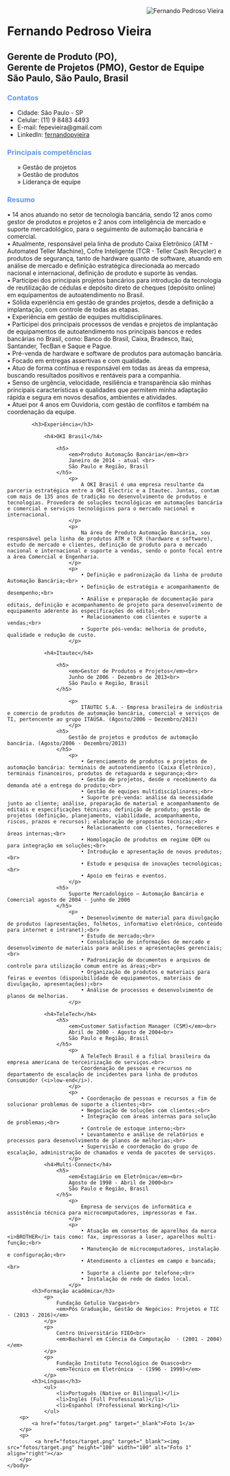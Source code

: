 <!DOCTYPE html>
<html lang="pt-br">
    <head>
        <meta charset="utf-8">
        <meta name="description" content="Praticando com o currículo">
        <title>Currículo Fernando P. Vieira</title>
        <link type="text/css" rel="stylesheet" href="estilo.css">
        <style>
            h3{color: cornflowerblue}
        </style>
    </head>
    <body>
        <img src="fotos/foto-perfil.jpg" alt="Fernando Pedroso Vieira" align="right">
        <h1>Fernando Pedroso Vieira</h1>
        <h2>Gerente&nbsp;de&nbsp;Produto&nbsp;(PO), Gerente&nbsp;de&nbsp;Projetos&nbsp;(PMO), Gestor&nbsp;de&nbsp;Equipe <br>
        São Paulo, São Paulo, Brasil</h2>
            <h3>Contatos</h3>
                <ul class="contato">
                     <li>Cidade: São Paulo - SP</li>
                     <li>Celular: (11) 9 8483 4493</li>
                     <li>E-mail: fepevieira@gmail.com</li>
                     <li>LinkedIn: <a class="link" href="http://www.linkedin.com/in/fernandopvieira" target="_blank">fernandopvieira</a></li>
                 </ul>
            <h3>Principais competências</h3>
                <ul>
                    &raquo; Gestão de projetos<br>
                    &raquo; Gestão de produtos<br>
                    &raquo; Liderança de equipe
                </ul>
            <h3>Resumo</h3>
                <p>
                    • 14 anos atuando no setor de tecnologia bancária, sendo 12 anos como gestor de produtos e projetos e 2 anos com inteligência de mercado e suporte mercadológico, para o seguimento de automação bancária e comercial.<br>
                    • Atualmente, responsável pela linha de produto Caixa Eletrônico (ATM - Automated Teller Machine), Cofre Inteligente (TCR - Teller Cash Recycler) e produtos de segurança, tanto de hardware quanto de software, atuando em análise de mercado e definição estratégica direcionada ao mercado nacional e internacional, definição de produto e suporte às vendas.<br>
                    • Participei dos principais projetos bancários para introdução da tecnologia de reutilização de cédulas e depósito direto de cheques (depósito online) em equipamentos de autoatendimento no Brasil.<br>
                    • Sólida experiência em gestão de grandes projetos, desde a definição a implantação, com controle de todas as etapas.<br>
                    • Experiência em gestão de equipes multidisciplinares.<br>
                    • Participei dos principais processos de vendas e projetos de implantação de equipamentos de autoatendimento nos principais bancos e redes bancárias no Brasil, como: Banco do Brasil, Caixa, Bradesco, Itaú, Santander, TecBan e Saque e Pague.<br>
                    • Pré-venda de hardware e software de produtos para automação bancária.<br>
                    • Focado em entregas assertivas e com qualidade.<br>
                    • Atuo de forma contínua e responsável em todas as áreas da empresa, buscando resultados positivos e rentáveis para a companhia.<br>
                    • Senso de urgência, velocidade, resiliência e transparência são minhas principais características e qualidades que permitem minha adaptação rápida e segura em novos desafios, ambientes e atividades.<br>
                    • Atuei por 4 anos em Ouvidoria, com gestão de conflitos e também na coordenação da equipe.
                </p>

            <h3>Experiência</h3>

                <h4>OKI Brasil</h4>

                    <h5>
                        <em>Produto Automação Bancária</em><br>
                        Janeiro de 2014 - atual <br>
                        São Paulo e Região, Brasil
                    </h5>
                        <p>
                            A OKI Brasil é uma empresa resultante da parceria estratégica entre a OKI Electric e a Itautec. Juntas, contam com mais de 135 anos de tradição no desenvolvimento de produtos e tecnologias. Provedora de soluções tecnológicas em automações bancária e comercial e serviços tecnológicos para o mercado nacional e internacional.
                        </p>
                        <p>
                            Na área de Produto Automação Bancária, sou responsável pela linha de produtos ATM e TCR (hardware e software), estudo de mercado e clientes, definição de produto para o mercado nacional e internacional e suporte a vendas, sendo o ponto focal entre a área Comercial e Engenharia.
                        </p>
                        <p>
                            • Definição e padronização da linha de produto Automação Bancária;<br>
                            • Definição de estratégia e acompanhamento de desempenho;<br>
                            • Análise e preparação de documentação para editais, definição e acompanhamento de projeto para desenvolvimento de equipamento aderente às especificações do edital;<br>
                            • Relacionamento com clientes e suporte a vendas;<br>
                            • Suporte pós-venda: melhoria de produto, qualidade e redução de custo.
                        </p>

                <h4>Itautec</h4>

                    <h5>
                        <em>Gestor de Produtos e Projetos</em><br>
                        Junho de 2006 - Dezembro de 2013<br>
                        São Paulo e Região, Brasil
                    </h5>

                        <p>
                            ITAUTEC S.A. - Empresa brasileira de indústria e comercio de produtos de automação bancária, comercial e serviços de TI, pertencente ao grupo ITAÚSA. (Agosto/2006 – Dezembro/2013)
                        </p>
                    <h5>
                        Gestão de projetos e produtos de automação bancária. (Agosto/2006 - Dezembro/2013)
                    </h5>
                        <p>
                            • Gerenciamento de produtos e projetos de automação bancária: terminais de autoatendimento (Caixa Eletrônico), terminais financeiros, produtos de retaguarda e segurança;<br>
                            • Gestão de projetos, desde o recebimento da demanda até a entrega do produto;<br>
                            • Gestão de equipes multidisciplinares;<br>
                            • Suporte pré-venda: análise da necessidade junto ao cliente; análise, preparação de material e acompanhamento de editais e especificações técnicas; definição de produto; gestão de projetos (definição, planejamento, viabilidade, acompanhamento, riscos, prazos e recursos); elaboração de propostas técnicas;<br>
                            • Relacionamento com clientes, fornecedores e áreas internas;<br>
                            • Homologação de produtos em regime OEM ou para integração em soluções;<br>
                            • Introdução e apresentação de novos produtos;<br>
                            • Estudo e pesquisa de inovações tecnológicas;<br>
                            • Apoio em feiras e eventos.
                        </p>
                    <h5>
                        Suporte Mercadológico – Automação Bancária e Comercial agosto de 2004 - junho de 2006
                    </h5>
                        <p>
                            • Desenvolvimento de material para divulgação de produtos (apresentações, folhetos, informativo eletrônico, conteúdo para internet e intranet);<br>
                            • Estudo de mercado;<br>
                            • Consolidação de informações de mercado e desenvolvimento de materiais para análises e apresentações gerenciais;<br>
                            • Padronização de documentos e arquivos de controle para utilização comum entre as áreas;<br>
                            • Organização de produtos e materiais para feiras e eventos (disponibilidade de equipamentos, materiais de divulgação, apresentações);<br>
                            • Análise de processos e desenvolvimento de planos de melhorias.
                        </p>
        
                <h4>TeleTech</h4>
                    <h5>
                        <em>Customer Satisfaction Manager (CSM)</em><br>
                        Abril de 2000 - Agosto de 2004<br>
                        São Paulo e Região, Brasil
                    </h5>
                        <p>
                            A TeleTech Brasil é a filial brasileira da empresa americana de terceirização de serviços.<br>
                            Coordenação de pessoas e recursos no departamento de escalação de incidentes para linha de produtos Consumidor (<i>low-end</i>).
                        </p>
                        <p>
                            • Coordenação de pessoas e recursos a fim de solucionar problemas de suporte a clientes;<br>
                            • Negociação de soluções com clientes;<br>
                            • Integração com áreas internas para solução de problemas;<br>
                            • Controle de estoque interno;<br>
                            • Levantamento e análise de relatórios e processos para desenvolvimento de planos de melhorias;<br>
                            • Supervisão e coordenação do grupo de escalação, administração de chamados e venda de pacotes de serviços.
                        </p>
                <h4>Multi-Connect</h4>
                    <h5>
                        <em>Estagiário em Eletrônica</em><br>
                        Agosto de 1998 - Abril de 2000<br>
                        São Paulo e Região, Brasil
                    </h5>
                        <p>
                            Empresa de serviços de informática e assistência técnica para microcomputadores, impressoras e fax.
                        </p>
                        <p>
                            • Atuação em consertos de aparelhos da marca <i>BROTHER</i> tais como: fax, impressoras a laser, aparelhos multi-função;<br>
                            • Manutenção de microcomputadores, instalação e configuração;<br>
                            • Atendimento a clientes em campo e bancada;<br>
                            • Suporte a cliente por telefone;<br>
                            • Instalação de rede de dados local.
                        </p>
            <h3>Formação acadêmica</h3>
                <p>
                    Fundação Getulio Vargas<br>
                    <em>Pós Graduação, Gestão de Negócios: Projetos e TIC · (2013 - 2016)</em>
                </p>
                <p>
                    Centro Universitário FIEO<br>
                    <em>Bacharel em Ciência da Computação  · (2001 - 2004)</em>
                </p>
                <p>
                    Fundação Instituto Tecnológico de Osasco<br>
                    <em>Técnico em Eletrônica  · (1996 - 1999)</em>
                </p>   
            <h3>Línguas</h3>
                <ul>
                    <li>Português (Native or Bilingual)</li>
                    <li>Inglês (Full Professional)</li>
                    <li>Espanhol (Professional Working)</li>
                </ul>
        <p>
            <a href="fotos/target.png" target="_blank">Foto 1</a>
        </p>
        <p>
             <a href="fotos/target.png" target="_blank"><img src="fotos/target.png" height="100" width="100" alt="Foto 1" align="right"></a>
        </p>
    </body>
</html>
